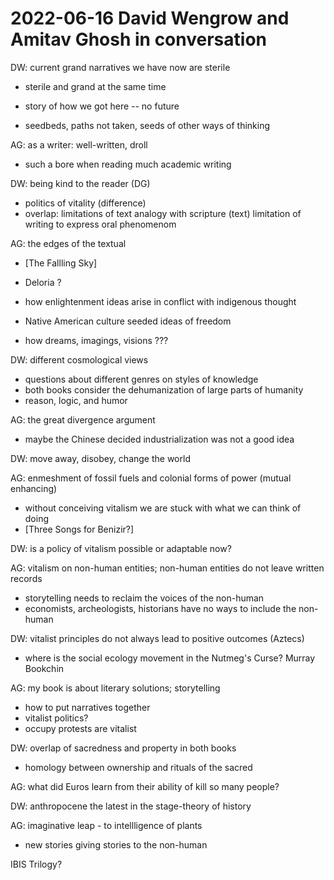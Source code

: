 # 2022-06-16 David Wengrow and Amitav Ghosh in conversation


DW: current grand narratives we have now are sterile
 - sterile and grand at the same time
 - story of how we got here -- no future
 
 - seedbeds, paths not taken, seeds of other ways of thinking
 
AG: as a writer: well-written, droll
 - such a bore when reading much academic writing

DW: being kind to the reader (DG)
 - politics of vitality (difference)
 - overlap: limitations of text
   analogy with scripture (text)
   limitation of writing to express oral phenomenom

AG: the edges of the textual
 - [The Fallling Sky]
 - Deloria ?
 - how enlightenment ideas arise in conflict with indigenous thought
 - Native American culture seeded ideas of freedom
 
 - how dreams, imagings, visions ???
 
DW: different cosmological views
 - questions about different genres on styles of knowledge
 - both books consider the dehumanization of large parts of humanity
 - reason, logic, and humor

AG: the great divergence argument
 - maybe the Chinese decided industrialization was not a good idea
 
DW:  move away, disobey, change the world

AG: enmeshment of fossil fuels and colonial forms of power (mutual
 enhancing)
 - without conceiving vitalism we are stuck with what we can think of
   doing
 - [Three Songs for Benizir?]
 
DW: is a policy of vitalism possible or adaptable now?

AG: vitalism on non-human entities; non-human entities do not leave
   written records
 - storytelling needs to reclaim the voices of the non-human
 - economists, archeologists, historians have no ways to include the
   non-human
   
DW: vitalist principles do not always lead to positive outcomes
 (Aztecs)
 - where is the social ecology movement in the Nutmeg's Curse?
   Murray Bookchin

AG: my book is about literary solutions; storytelling
 - how to put narratives together
 - vitalist politics? 
 - occupy protests are vitalist
 
DW: overlap of sacredness and property in both books
 - homology between ownership and rituals of the sacred

AG: what did Euros learn from their ability of kill so many people?

DW: anthropocene the latest in the stage-theory of history

AG: imaginative leap - to intellligence of plants
 - new stories giving stories to the non-human
 
IBIS Trilogy?
